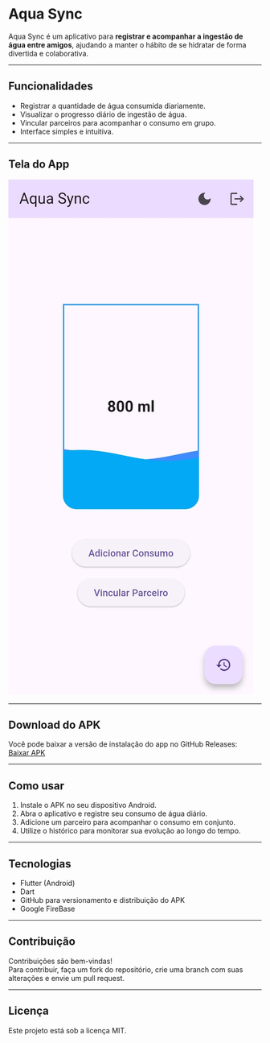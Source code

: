 # Aqua Sync

Aqua Sync é um aplicativo para **registrar e acompanhar a ingestão de água entre amigos**, ajudando a manter o hábito de se hidratar de forma divertida e colaborativa.

---

## Funcionalidades

- Registrar a quantidade de água consumida diariamente.  
- Visualizar o progresso diário de ingestão de água.  
- Vincular parceiros para acompanhar o consumo em grupo.  
- Interface simples e intuitiva.

---

## Tela do App

![Aqua Sync](./aquasync.jpg)

---

## Download do APK

Você pode baixar a versão de instalação do app no GitHub Releases:  
[Baixar APK](https://github.com/LuizMiguel4444/AquaSync/releases/tag/v1.0.0)

---

## Como usar

1. Instale o APK no seu dispositivo Android.  
2. Abra o aplicativo e registre seu consumo de água diário.  
3. Adicione um parceiro para acompanhar o consumo em conjunto.  
4. Utilize o histórico para monitorar sua evolução ao longo do tempo.

---

## Tecnologias

- Flutter (Android)  
- Dart  
- GitHub para versionamento e distribuição do APK
- Google FireBase

---

## Contribuição

Contribuições são bem-vindas!  
Para contribuir, faça um fork do repositório, crie uma branch com suas alterações e envie um pull request.

---

## Licença

Este projeto está sob a licença MIT.  

